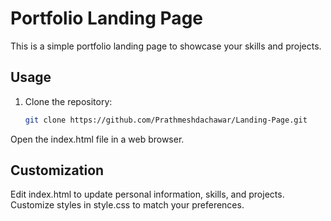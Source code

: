 # Portfolio Landing Page

This is a simple portfolio landing page to showcase your skills and projects.

## Usage

1. Clone the repository:

   ```bash
   git clone https://github.com/Prathmeshdachawar/Landing-Page.git 


Open the index.html file in a web browser.

## Customization
Edit index.html to update personal information, skills, and projects.
Customize styles in style.css to match your preferences.

